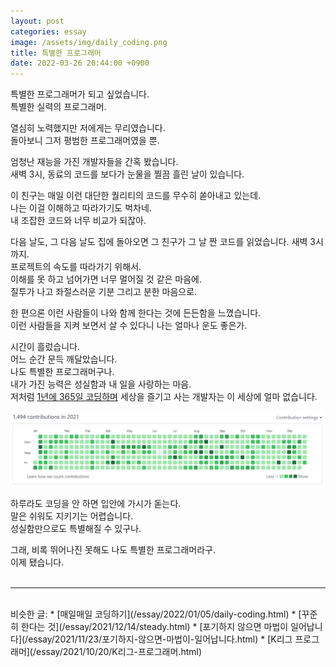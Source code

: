 ```yaml
---
layout: post
categories: essay
image: /assets/img/daily_coding.png
title: 특별한 프로그래머
date: 2022-03-26 20:44:00 +0900
---
```


특별한 프로그래머가 되고 싶었습니다.  
특별한 실력의 프로그래머.

열심히 노력했지만 저에게는 무리였습니다.  
돌아보니 그저 평범한 프로그래머였을 뿐.

엄청난 재능을 가진 개발자들을 간혹 봤습니다.  
새벽 3시, 동료의 코드를 보다가 눈물을 찔끔 흘린 날이 있습니다.

이 친구는 매일 이런 대단한 퀄리티의 코드를 무수히 쏟아내고 있는데.  
나는 이걸 이해하고 따라가기도 벅차네.  
내 조잡한 코드와 너무 비교가 되잖아.

다음 날도, 그 다음 날도 집에 돌아오면 그 친구가 그 날 짠 코드를 읽었습니다. 새벽 3시까지.    
프로젝트의 속도를 따라가기 위해서.  
이해를 못 하고 넘어가면 너무 멀어질 것 같은 마음에.  
질투가 나고 좌절스러운 기분 그리고 분한 마음으로. 

한 편으론 이런 사람들이 나와 함께 한다는 것에 든든함을 느꼈습니다.  
이런 사람들을 지켜 보면서 살 수 있다니 나는 얼마나 운도 좋은가.

시간이 흘렀습니다.  
어느 순간 문득 깨달았습니다.   
나도 특별한 프로그래머구나.   
내가 가진 능력은 성실함과 내 일을 사랑하는 마음.  
저처럼 [1년에 365일 코딩하며](/essay/2022/01/05/daily-coding.html) 세상을 즐기고 사는 개발자는 이 세상에 얼마 없습니다.

![](/assets/img/daily_coding.png)  

하루라도 코딩을 안 하면 입안에 가시가 돋는다.  
말은 쉬워도 지키기는 어렵습니다.  
성실함만으로도 특별해질 수 있구나.

그래, 비록 뛰어나진 못해도 나도 특별한 프로그래머라구.  
이제 됐습니다.
<br>
<br>

---

<br>
비슷한 글:
* [매일매일 코딩하기](/essay/2022/01/05/daily-coding.html)
* [꾸준히 한다는 것](/essay/2021/12/14/steady.html)
* [포기하지 않으면 마법이 일어납니다](/essay/2021/11/23/포기하지-않으면-마법이-일어납니다.html)
* [K리그 프로그래머](/essay/2021/10/20/K리그-프로그래머.html)
